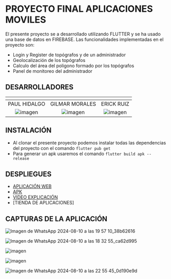 # PROYECTO FINAL APLICACIONES MOVILES

El presente proyecto se a desarrollado utilizando FLUTTER y se ha usado una base de datos en FIREBASE.
Las funcionalidades implementadas en el proyecto son:
- Login y Register de topógrafos y de un administrador
- Geolocalización de los topógrafos
- Calculo del área del poligono formado por los topógrafos
- Panel de monitoreo del administrador

## DESARROLLADORES
| <!-- -->      | <!-- -->        | <!-- -->      |
|:-------------:|:---------------:|:-------------:|
| PAUL HIDALGO        | GILMAR MORALES | ERICK RUIZ |       
|![imagen](https://github.com/Morales-Gilmar-Vladimir/PruebaLogin/assets/117743844/c00dd7cc-ae51-405e-aed4-193abecda412)|![imagen](https://github.com/Morales-Gilmar-Vladimir/PruebaLogin/assets/117743844/a19519fa-99a2-4e90-afcb-7d580ae7f710)|![imagen](https://github.com/Morales-Gilmar-Vladimir/PruebaLogin/assets/117743844/8941e0b8-8cd4-4451-8e89-c96be369d5db)|

## INSTALACIÓN

- Al clonar el presente proyecto podemos instalar todas las dependencias del proyecto con el comando `flutter pub get`
- Para generar un apk usaremos el comando `flutter build apk --release`

## DESPLIEGUES

- [APLICACIÓN WEB](https://proyectof-ebd97.web.app/)
- [APK](https://drive.google.com/file/d/1hefm2GL6w_p-XltrWdoMolB3UZ0HCmz9/view?usp=sharing)
- [VIDEO EXPLICACIÓN](https://youtu.be/rnvRKkZdJX8)
- [TIENDA DE APLICACIONES]

## CAPTURAS DE LA APLICACIÓN 
![Imagen de WhatsApp 2024-08-10 a las 19 57 10_38b62616](https://github.com/user-attachments/assets/6ccffb9c-530c-492e-bcb6-ba5da0897daf)

![Imagen de WhatsApp 2024-08-10 a las 18 32 55_ca62d995](https://github.com/user-attachments/assets/a1608b1d-687f-4a39-b3c4-241d89266aff)

![imagen](https://github.com/user-attachments/assets/792362c7-c417-408c-ae76-fdc3c9ba9d62)

![imagen](https://github.com/user-attachments/assets/256705d9-5217-48e3-91e7-851467cebd2a)

![Imagen de WhatsApp 2024-08-10 a las 22 55 45_0d190e9d](https://github.com/user-attachments/assets/907992e4-89fa-46cc-9bae-308e11aea659)

